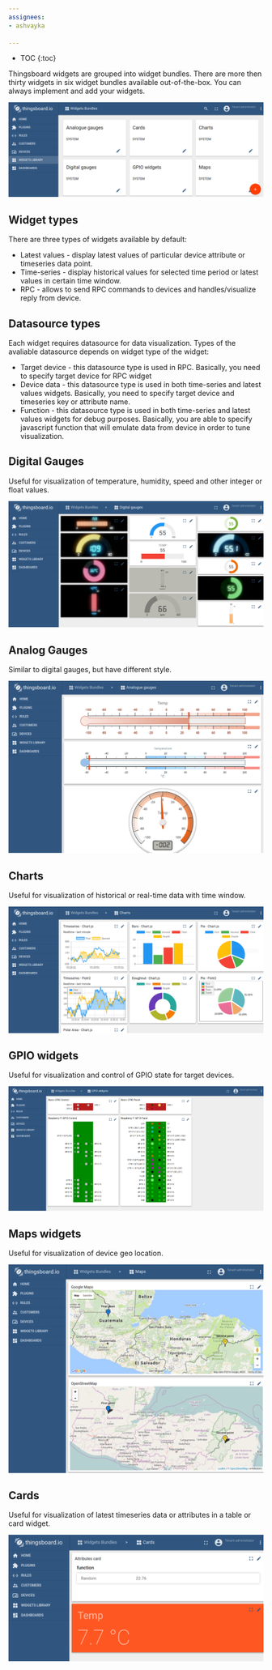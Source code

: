 ```yaml
---
assignees:
- ashvayka

---
```


* TOC
{:toc}

Thingsboard widgets are grouped into widget bundles. There are more then thirty widgets in six widget bundles available out-of-the-box.
You can always implement and add your widgets.
 
![image](/images/user-guide/ui/widget-bundles.png)

## Widget types

There are three types of widgets available by default:

 - Latest values - display latest values of particular device attribute or timeseries data point.
 - Time-series - display historical values for selected time period or latest values in certain time window.
 - RPC - allows to send RPC commands to devices and handles/visualize reply from device.
 
## Datasource types

Each widget requires datasource for data visualization. Types of the avaliable datasource depends on widget type of the widget:

 - Target device - this datasource type is used in RPC. Basically, you need to specify target device for RPC widget
 - Device data - this datasource type is used in both time-series and latest values widgets. Basically, you need to specify target device and timeseries key or attribute name.
 - Function - this datasource type is used in both time-series and latest values widgets for debug purposes. 
   Basically, you are able to specify javascript function that will emulate data from device in order to tune visualization.
 
## Digital Gauges
 
Useful for visualization of temperature, humidity, speed and other integer or float values.

![image](/images/user-guide/ui/digital-gauges.png)

## Analog Gauges
 
Similar to digital gauges, but have different style. 

![image](/images/user-guide/ui/analog-gauges.png)


## Charts
 
Useful for visualization of historical or real-time data with time window.

![image](/images/user-guide/ui/charts.png)

## GPIO widgets
 
Useful for visualization and control of GPIO state for target devices.

![image](/images/user-guide/ui/gpio-widgets.png)

## Maps widgets
 
Useful for visualization of device geo location.

![image](/images/user-guide/ui/maps-widgets.png)

## Cards
 
Useful for visualization of latest timeseries data or attributes in a table or card widget.

![image](/images/user-guide/ui/cards.png)
